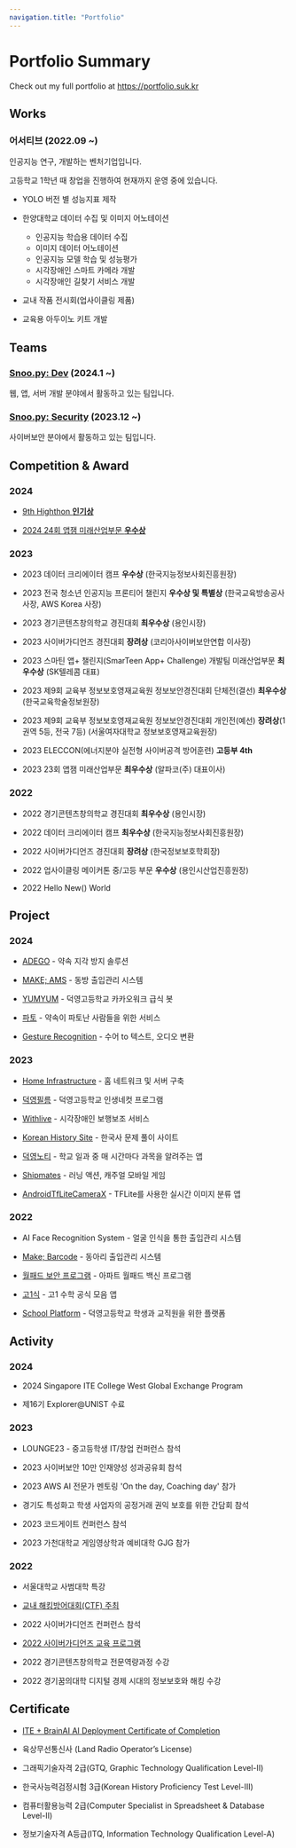 ```yaml
---
navigation.title: "Portfolio"
---
```


# Portfolio Summary

Check out my full portfolio at <https://portfolio.suk.kr>

## Works

### 어서티브 (2022.09 ~)

인공지능 연구, 개발하는 벤처기업입니다.

고등학교 1학년 때 창업을 진행하여 현재까지 운영 중에 있습니다.

-   YOLO 버전 별 성능지표 제작

-   한양대학교 데이터 수집 및 이미지 어노테이션

    -   인공지능 학습용 데이터 수집
    -   이미지 데이터 어노테이션
    -   인공지능 모델 학습 및 성능평가
    -   시각장애인 스마트 카메라 개발
    -   시각장애인 길찾기 서비스 개발

-   교내 작품 전시회(업사이클링 제품)

-   교육용 아두이노 키트 개발

## Teams

### [Snoo.py: Dev](https://snoo-py.xyz/) (2024.1 ~)

웹, 앱, 서버 개발 분야에서 활동하고 있는 팀입니다.

### [Snoo.py: Security](https://ctftime.org/team/275460) (2023.12 ~)

사이버보안 분야에서 활동하고 있는 팀입니다.

## Competition & Award

### 2024

-   [9th Highthon **인기상**](https://github.com/9-highthon-15)

-   [2024 24회 앱잼 미래산업부문 **우수상**](https://github.com/AppJam-24)

### 2023

-   2023 데이터 크리에이터 캠프 **우수상** (한국지능정보사회진흥원장)

-   2023 전국 청소년 인공지능 프론티어 챌린지 **우수상 및 특별상** (한국교육방송공사 사장, AWS Korea 사장)

-   2023 경기콘텐츠창의학교 경진대회 **최우수상** (용인시장)

-   2023 사이버가디언즈 경진대회 **장려상** (코리아사이버보안연합 이사장)

-   2023 스마틴 앱+ 챌린지(SmarTeen App+ Challenge) 개발팀 미래산업부문 **최우수상** (SK텔레콤 대표)

-   2023 제9회 교육부 정보보호영재교육원 정보보안경진대회 단체전(결선) **최우수상** (한국교육학술정보원장)

-   2023 제9회 교육부 정보보호영재교육원 정보보안경진대회 개인전(예선) **장려상**(1권역 5등, 전국 7등) (서울여자대학교 정보보호영재교육원장)

-   2023 ELECCON(에너지분야 실전형 사이버공격 방어훈련) **고등부 4th**

-   2023 23회 앱잼 미래산업부문 **최우수상** (알파코(주) 대표이사)

### 2022

-   2022 경기콘텐츠창의학교 경진대회 **최우수상** (용인시장)

-   2022 데이터 크리에이터 캠프 **최우수상** (한국지능정보사회진흥원장)

-   2022 사이버가디언즈 경진대회 **장려상** (한국정보보호학회장)

-   2022 업사이클링 메이커톤 중/고등 부문 **우수상** (용인시산업진흥원장)

-   2022 Hello New() World

## Project

### 2024

-   [ADEGO](https://github.com/suk-6/adego-oauth) - 약속 지각 방지 솔루션

-   [MAKE; AMS](https://github.com/suk-6/MAKE-AMS) - 동방 출입관리 시스템

-   [YUMYUM](https://github.com/suk-6/YUMYUM) - 덕영고등학교 카카오워크 급식 봇

-   [파토](https://github.com/suk-6/pato-server) - 약속이 파토난 사람들을 위한 서비스

-   [Gesture Recognition](https://github.com/suk-6/gesture-recognition) - 수어 to 텍스트, 오디오 변환

### 2023

-   [Home Infrastructure](https://suk.kr/home-infra) - 홈 네트워크 및 서버 구축

-   [덕영필름](https://github.com/suk-6/dukyoung-film-front) - 덕영고등학교 인생네컷 프로그램

-   [Withlive](https://github.com/stac23-Withlive) - 시각장애인 보행보조 서비스

-   [Korean History Site](https://github.com/suk-6/korean-history-site) - 한국사 문제 풀이 사이트

-   [덕영노티](https://github.com/suk-6/dyhsapp) - 학교 일과 중 매 시간마다 과목을 알려주는 앱

-   [Shipmates](https://github.com/kyw04/Shipmates) - 러닝 액션, 캐주얼 모바일 게임

-   [AndroidTfLiteCameraX](https://github.com/suk-6/AndroidTfLiteCameraX) - TFLite를 사용한 실시간 이미지 분류 앱

### 2022

-   AI Face Recognition System - 얼굴 인식을 통한 출입관리 시스템

-   [Make; Barcode](https://github.com/suk-6/Make-Barcode) - 동아리 출입관리 시스템

-   [월패드 보안 프로그램](https://github.com/suk-6/Wallpad-tool) - 아파트 월패드 백신 프로그램

-   [고1식](https://github.com/suk-6/formula_app) - 고1 수학 공식 모음 앱

-   [School Platform](https://dyhs.kr/) - 덕영고등학교 학생과 교직원을 위한 플랫폼

## Activity

### 2024

-   2024 Singapore ITE College West Global Exchange Program

-   제16기 Explorer@UNIST 수료

### 2023

-   LOUNGE23 - 중고등학생 IT/창업 컨퍼런스 참석

-   2023 사이버보안 10만 인재양성 성과공유회 참석

-   2023 AWS AI 전문가 멘토링 'On the day, Coaching day' 참가

-   경기도 특성화고 학생 사업자의 공정거래 권익 보호를 위한 간담회 참석

-   2023 코드게이트 컨퍼런스 참석

-   2023 가천대학교 게임영상학과 예비대학 GJG 참가

### 2022

-   서울대학교 사범대학 특강

-   [교내 해킹방어대회(CTF) 주최](https://github.com/Asseertive/DY-ctf)

-   2022 사이버가디언즈 컨퍼런스 참석

-   [2022 사이버가디언즈 교육 프로그램](https://github.com/suk-6/2022-cg-Webhacking)

-   2022 경기콘텐츠창의학교 전문역량과정 수강

-   2022 경기꿈의대학 디지털 경제 시대의 정보보호와 해킹 수강

## Certificate

-   [ITE + BrainAI AI Deployment Certificate of Completion](https://www.credly.com/badges/8c099f79-d1a7-49d8-83a8-ebb3ae019143)

-   육상무선통신사 (Land Radio Operator’s License)

-   그래픽기술자격 2급(GTQ, Graphic Technology Qualification Level-Ⅱ)

-   한국사능력검정시험 3급(Korean History Proficiency Test Level-Ⅲ)

-   컴퓨터활용능력 2급(Computer Specialist in Spreadsheet & Database Level-Ⅱ)

-   정보기술자격 A등급(ITQ, Information Technology Qualification Level-A)
